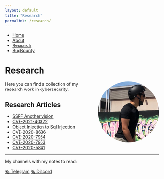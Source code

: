 ```yaml
---
layout: default
title: "Research"
permalink: /research/
---
```


<nav>
  <ul>
    <li><a href="/">Home</a></li>
    <li><a href="/about/">About</a></li>
    <li><a href="/research/">Research</a></li>
    <li><a href="/bugbounty/">BugBounty</a></li>
  </ul>
</nav>

# Research

<img src="/assets/images/profile.jpeg" alt="Profile Picture" style="float: right; border-radius: 50%; width: 200px; height: 200px; margin-left: 20px;">

Here you can find a collection of my research work in cybersecurity.

## Research Articles

- <a href="https://gccybermonks.com/posts/ssrfvision/">SSRF Another vision</a>
- <a href="https://gccybermonks.com/posts/cve-2021-40822/">CVE-2021-40822</a>
- [Object Injection to Sql Injection](https://gccybermonks.com/posts/obji2sqli/)
- [CVE-2020-8636](https://nvd.nist.gov/vuln/detail/CVE-2020-8636)
- [CVE-2020-7954](https://nvd.nist.gov/vuln/detail/CVE-2020-7954)
- [CVE-2020-7953](https://nvd.nist.gov/vuln/detail/CVE-2020-7953)
- [CVE-2020-5841](https://nvd.nist.gov/vuln/detail/CVE-2020-5841)

----
My channels with my notes to read:

[🗞️ Telegram](https://t.me/+vnJHI9mVTjExNjkx)
[🗞️ Discord](https://discord.gg/58eFp42PQm)
